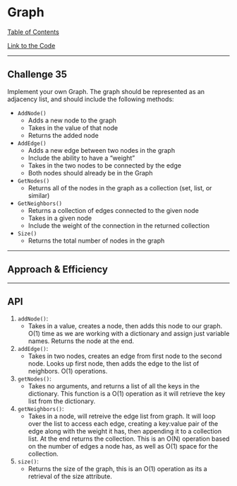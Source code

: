 # Graph
[Table of Contents](../../../README.md)

[Link to the Code](./graph.js)

---

## Challenge 35

Implement your own Graph. The graph should be represented as an adjacency list, and should include the following methods:

- `AddNode()`
    - Adds a new node to the graph
    - Takes in the value of that node
    - Returns the added node
- `AddEdge()`
    - Adds a new edge between two nodes in the graph
    - Include the ability to have a “weight”
    - Takes in the two nodes to be connected by the edge
    - Both nodes should already be in the Graph
- `GetNodes()`
    - Returns all of the nodes in the graph as a collection (set, list, or similar)
- `GetNeighbors()`
    - Returns a collection of edges connected to the given node
    - Takes in a given node
    - Include the weight of the connection in the returned collection
- `Size()`
    - Returns the total number of nodes in the graph

---

## Approach & Efficiency


---

## API
1. `addNode()`:
    - Takes in a value, creates a node, then adds this node to our graph. O(1) time as we are working with a dictionary and assign just variable names. Returns the node at the end.
2. `addEdge()`:
    - Takes in two nodes, creates an edge from first node to the second node. Looks up first node, then adds the edge to the list of neighbors. O(1) operations.
3. `getNodes()`:
    - Takes no arguments, and returns a list of all the keys in the dictionary. This function is a O(1) operation as it will retrieve the key list from the dictionary.
4. `getNeighbors()`:
    - Takes in a node, will retreive the edge list from graph. It will loop over the list to access each edge, creating a key:value pair of the edge along with the weight it has, then appending it to a collection list. At the end returns the collection. This is an O(N) operation based on the number of edges a node has, as well as O(1) space for the collection.
5. `size()`:
    - Returns the size of the graph, this is an O(1) operation as its a retrieval of the size attribute.

